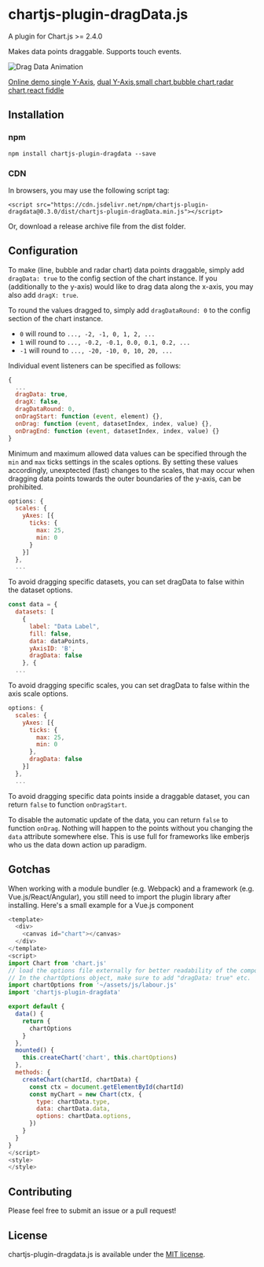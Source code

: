 # chartjs-plugin-dragData.js

A plugin for Chart.js >= 2.4.0

Makes data points draggable. Supports touch events.

![Drag Data Animation](https://chrispahm.github.io/chartjs-plugin-dragData/assets/chartjs-plugin-dragData.gif)

[Online demo single Y-Axis](https://chrispahm.github.io/chartjs-plugin-dragData/), [dual Y-Axis](https://chrispahm.github.io/chartjs-plugin-dragData/dualAxis.html),[small chart](https://chrispahm.github.io/chartjs-plugin-dragData/smallChart.html),[bubble chart](https://chrispahm.github.io/chartjs-plugin-dragData/bubble.html),[radar chart](https://chrispahm.github.io/chartjs-plugin-dragData/radar.html),[react fiddle](https://jsfiddle.net/rts082hj/)

## Installation

### npm

```
npm install chartjs-plugin-dragdata --save
```

### CDN
In browsers, you may use the following script tag:
```
<script src="https://cdn.jsdelivr.net/npm/chartjs-plugin-dragdata@0.3.0/dist/chartjs-plugin-dragData.min.js"></script>
```

Or, download a release archive file from the dist folder.

## Configuration

To make (line, bubble and radar chart) data points draggable, simply add ```dragData: true``` to the config section of the chart instance. If you (additionally to the y-axis) would like to drag data along the x-axis, you may also add ```dragX: true```.

To round the values dragged to, simply add ```dragDataRound: 0``` to the config section of the chart instance.
 * `0` will round to `..., -2, -1, 0, 1, 2, ...`
 * `1` will round to `..., -0.2, -0.1, 0.0, 0.1, 0.2, ...`
 * `-1` will round to `..., -20, -10, 0, 10, 20, ...`

Individual event listeners can be specified as follows:

```javascript
{
  ...
  dragData: true,
  dragX: false,
  dragDataRound: 0,
  onDragStart: function (event, element) {},
  onDrag: function (event, datasetIndex, index, value) {},
  onDragEnd: function (event, datasetIndex, index, value) {}
}
```

Minimum and maximum allowed data values can be specified through the `min` and `max` ticks settings in the scales options. By setting these values accordingly, unexptected (fast) changes to the scales, that may occur when dragging data points towards the outer boundaries of the y-axis, can be prohibited.

```javascript
options: {
  scales: {
    yAxes: [{
      ticks: {
        max: 25,
        min: 0
      }
    }]
  },
  ...
```

To avoid dragging specific datasets, you can set dragData to false within the dataset options.

```javascript
const data = {
  datasets: [
    {
      label: "Data Label",
      fill: false,
      data: dataPoints,
      yAxisID: 'B',
      dragData: false
    }, {
  ...
```

To avoid dragging specific scales, you can set dragData to false within the axis scale options.

```javascript
options: {
  scales: {
    yAxes: [{
      ticks: {
        max: 25,
        min: 0
      },
      dragData: false
    }]
  },
  ...
```

To avoid dragging specific data points inside a draggable dataset, you can return `false` to function `onDragStart`.

To disable the automatic update of the data, you can return `false` to function `onDrag`. Nothing will happen to the points without you changing the `data` attribute somewhere else. This is use full for frameworks like emberjs who us the data down action up paradigm.

## Gotchas
When working with a module bundler (e.g. Webpack) and a framework (e.g. Vue.js/React/Angular), you still need to import the plugin library after installing. 
Here's a small example for a Vue.js component

```js
<template>
  <div>
    <canvas id="chart"></canvas>
  </div>
</template>
<script>
import Chart from 'chart.js'
// load the options file externally for better readability of the component.
// In the chartOptions object, make sure to add "dragData: true" etc.
import chartOptions from '~/assets/js/labour.js'
import 'chartjs-plugin-dragdata'

export default {
  data() {
    return {
      chartOptions
    }
  },
  mounted() {
    this.createChart('chart', this.chartOptions)
  },
  methods: {
    createChart(chartId, chartData) {
      const ctx = document.getElementById(chartId)
      const myChart = new Chart(ctx, {
        type: chartData.type,
        data: chartData.data,
        options: chartData.options,
      })
    }
  }
}
</script>
<style>
</style>
```
## Contributing

Please feel free to submit an issue or a pull request!

## License

chartjs-plugin-dragdata.js is available under the [MIT license](http://opensource.org/licenses/MIT).

